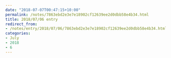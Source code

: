 ```yaml
---
date: "2018-07-07T00:47:15+10:00"
permalink: /notes/7863ebd2e3e7e18902cf12639ee2d0dbb58e4b34.html
title: 2018/07/06 entry
redirect_from:
- /notes/entry/2018/07/06/7863ebd2e3e7e18902cf12639ee2d0dbb58e4b34.html
categories:
- July
- 2018
- 6
---
```

